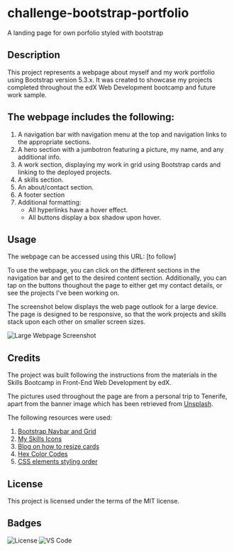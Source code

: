 # challenge-bootstrap-portfolio
A landing page for own porfolio styled with bootstrap

## Description

This project represents a webpage about myself and my work portfolio using Bootstrap version 5.3.x. It was created to showcase my projects completed throughout the edX Web Development bootcamp and future work sample. 

## The webpage includes the following:
1. A navigation bar with navigation menu at the top and navigation links to the appropriate sections.
3. A hero section with a jumbotron featuring a picture, my name, and any additional info.
3. A work section, displaying my work in grid using Bootstrap cards and linking to the deployed projects.
4. A skills section.
5. An about/contact section.
6. A footer section
7. Additional formatting:
    - All hyperlinks have a hover effect.
    - All buttons display a box shadow upon hover.

## Usage

The webpage can be accessed using this URL: [to follow]

To use the webpage, you can click on the different sections in the navigation bar and get to the desired content section. Additionally, you can tap on the buttons thoughout the page to either get my contact details, or see the projects I've been working on.

The screenshot below displays the web page outlook for a large device. The page is designed to be responsive, so that the work projects and skills stack upon each other on smaller screen sizes.

![Large Webpage Screenshot](./images/lg-screenshot.PNG)

## Credits
The project was built following the instructions from the materials in the Skills Bootcamp in Front-End Web Development by edX. 

The pictures used throughout the page are from a personal trip to Tenerife, apart from the banner image which has been retrieved from [Unsplash](https://unsplash.com/).

The following resources were used:
1. [Bootstrap Navbar and Grid](https://getbootstrap.com/docs/5.3/getting-started/introduction/)
2. [My Skills Icons](https://www.iconfinder.com/search?q=framework&price=free)
3. [Blog on how to resize cards](https://www.geeksforgeeks.org/bootstrap-5-cards-sizing-using-utilities/)
4. [Hex Color Codes](https://www.color-hex.com/)
5. [CSS elements styling order](https://github.com/necolas/idiomatic-css)


## License

This project is licensed under the terms of the MIT license.


## Badges

![License](https://img.shields.io/github/license/anadomuta/challenge-own-portfolio.svg)
![VS Code](https://img.shields.io/badge/Made%20with-VSCode-1f425f.svg)

